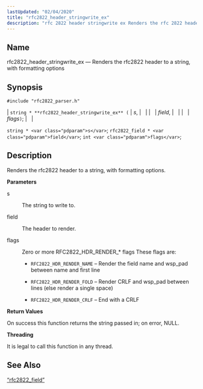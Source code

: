 ```yaml
---
lastUpdated: "02/04/2020"
title: "rfc2822_header_stringwrite_ex"
description: "rfc 2822 header stringwrite ex Renders the rfc 2822 header to a string with formatting options string rfc 2822 header stringwrite ex s field flags string s rfc 2822 field field int flags Renders the rfc 2822 header to a string with formatting options s The string to write to..."
---
```


<a name="apis.rfc2822_header_stringwrite_ex"></a> 
## Name

rfc2822_header_stringwrite_ex — Renders the rfc2822 header to a string, with formatting options

## Synopsis

`#include "rfc2822_parser.h"`

| `string * **rfc2822_header_stringwrite_ex** (` | <var class="pdparam">s</var>, |   |
|   | <var class="pdparam">field</var>, |   |
|   | <var class="pdparam">flags</var>`)`; |   |

`string * <var class="pdparam">s</var>`;
`rfc2822_field * <var class="pdparam">field</var>`;
`int <var class="pdparam">flags</var>`;<a name="idp58699888"></a> 
## Description

Renders the rfc2822 header to a string, with formatting options.

**<a name="idp58701136"></a> Parameters**

<dl class="variablelist">

<dt>s</dt>

<dd>

The string to write to.

</dd>

<dt>field</dt>

<dd>

The header to render.

</dd>

<dt>flags</dt>

<dd>

Zero or more RFC2822_HDR_RENDER_* flags These flags are:

*   `RFC2822_HDR_RENDER_NAME` – Render the field name and wsp_pad between name and first line

*   `RFC2822_HDR_RENDER_FOLD` – Render CRLF and wsp_pad between lines (else render a single space)

*   `RFC2822_HDR_RENDER_CRLF` – End with a CRLF

</dd>

</dl>

**<a name="idp58712272"></a> Return Values**

On success this function returns the string passed in; on error, NULL.

**<a name="idp58713248"></a> Threading**

It is legal to call this function in any thread.

<a name="idp58714352"></a> 
## See Also

[“rfc2822_field”](/momentum/3/3-api/structs-rfc-2822-field)